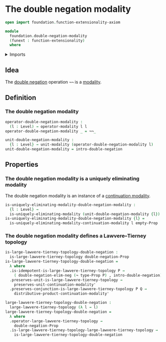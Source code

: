 # The double negation modality

```agda
open import foundation.function-extensionality-axiom

module
  foundation.double-negation-modality
  (funext : function-extensionality)
  where
```

<details><summary>Imports</summary>

```agda
open import foundation.dependent-pair-types
open import foundation.double-negation funext
open import foundation.empty-types funext
open import foundation.logical-equivalences funext
open import foundation.negation funext
open import foundation.propositions funext
open import foundation.unit-type
open import foundation.universe-levels

open import foundation-core.function-types
open import foundation-core.transport-along-identifications

open import logic.double-negation-elimination funext

open import orthogonal-factorization-systems.continuation-modalities funext
open import orthogonal-factorization-systems.large-lawvere-tierney-topologies funext
open import orthogonal-factorization-systems.lawvere-tierney-topologies funext
open import orthogonal-factorization-systems.modal-operators funext
open import orthogonal-factorization-systems.types-local-at-maps funext
open import orthogonal-factorization-systems.uniquely-eliminating-modalities funext
```

</details>

## Idea

The [double negation](foundation.double-negation.md) operation `¬¬` is a
[modality](orthogonal-factorization-systems.higher-modalities.md).

## Definition

### The double negation modality

```agda
operator-double-negation-modality :
  (l : Level) → operator-modality l l
operator-double-negation-modality _ = ¬¬_

unit-double-negation-modality :
  {l : Level} → unit-modality (operator-double-negation-modality l)
unit-double-negation-modality = intro-double-negation
```

## Properties

### The double negation modality is a uniquely eliminating modality

The double negation modality is an instance of a
[continuation modality](orthogonal-factorization-systems.continuation-modalities.md).

```agda
is-uniquely-eliminating-modality-double-negation-modality :
  {l : Level} →
  is-uniquely-eliminating-modality (unit-double-negation-modality {l})
is-uniquely-eliminating-modality-double-negation-modality {l} =
  is-uniquely-eliminating-modality-continuation-modality l empty-Prop
```

### The double negation modality defines a Lawvere–Tierney topology

```agda
is-large-lawvere-tierney-topology-double-negation :
  is-large-lawvere-tierney-topology double-negation-Prop
is-large-lawvere-tierney-topology-double-negation =
  λ where
  .is-idempotent-is-large-lawvere-tierney-topology P →
    ( double-negation-elim-neg (¬ type-Prop P) , intro-double-negation)
  .preserves-unit-is-large-lawvere-tierney-topology →
    preserves-unit-continuation-modality'
  .preserves-conjunction-is-large-lawvere-tierney-topology P Q →
    distributive-product-continuation-modality'

large-lawvere-tierney-topology-double-negation :
  large-lawvere-tierney-topology (λ l → l)
large-lawvere-tierney-topology-double-negation =
  λ where
  .operator-large-lawvere-tierney-topology →
    double-negation-Prop
  .is-large-lawvere-tierney-topology-large-lawvere-tierney-topology →
    is-large-lawvere-tierney-topology-double-negation
```
